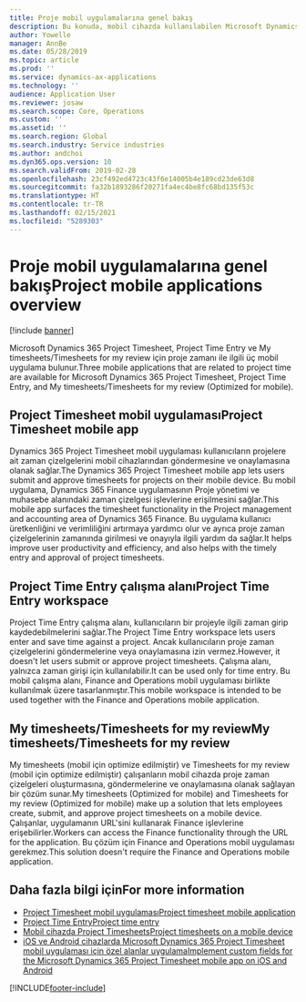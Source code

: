 ```yaml
---
title: Proje mobil uygulamalarına genel bakış
description: Bu konuda, mobil cihazda kullanılabilen Microsoft Dynamics 365 Project Timesheet, Project Time Entry, My timesheets/Timesheets'e yönelik proje zamanı ile ilgili uygulamalar hakkında genel bilgiler verilir.
author: Yowelle
manager: AnnBe
ms.date: 05/28/2019
ms.topic: article
ms.prod: ''
ms.service: dynamics-ax-applications
ms.technology: ''
audience: Application User
ms.reviewer: josaw
ms.search.scope: Core, Operations
ms.custom: ''
ms.assetid: ''
ms.search.region: Global
ms.search.industry: Service industries
ms.author: andchoi
ms.dyn365.ops.version: 10
ms.search.validFrom: 2019-02-28
ms.openlocfilehash: 23cf492ed4723c43f6e14005b4e189cd23de63d8
ms.sourcegitcommit: fa32b1893286f20271fa4ec4be8fc68bd135f53c
ms.translationtype: HT
ms.contentlocale: tr-TR
ms.lasthandoff: 02/15/2021
ms.locfileid: "5289303"
---
```

# <a name="project-mobile-applications-overview"></a><span data-ttu-id="9c31b-103">Proje mobil uygulamalarına genel bakış</span><span class="sxs-lookup"><span data-stu-id="9c31b-103">Project mobile applications overview</span></span>

[!include [banner](../includes/banner.md)]

<span data-ttu-id="9c31b-104">Microsoft Dynamics 365 Project Timesheet, Project Time Entry ve My timesheets/Timesheets for my review için proje zamanı ile ilgili üç mobil uygulama bulunur.</span><span class="sxs-lookup"><span data-stu-id="9c31b-104">Three mobile applications that are related to project time are available for Microsoft Dynamics 365 Project Timesheet, Project Time Entry, and My timesheets/Timesheets for my review (Optimized for mobile).</span></span>

## <a name="project-timesheet-mobile-app"></a><span data-ttu-id="9c31b-105">Project Timesheet mobil uygulaması</span><span class="sxs-lookup"><span data-stu-id="9c31b-105">Project Timesheet mobile app</span></span>

<span data-ttu-id="9c31b-106">Dynamics 365 Project Timesheet mobil uygulaması kullanıcıların projelere ait zaman çizelgelerini mobil cihazlarından göndermesine ve onaylamasına olanak sağlar.</span><span class="sxs-lookup"><span data-stu-id="9c31b-106">The Dynamics 365 Project Timesheet mobile app lets users submit and approve timesheets for projects on their mobile device.</span></span> <span data-ttu-id="9c31b-107">Bu mobil uygulama, Dynamics 365 Finance uygulamasının Proje yönetimi ve muhasebe alanındaki zaman çizelgesi işlevlerine erişilmesini sağlar.</span><span class="sxs-lookup"><span data-stu-id="9c31b-107">This mobile app surfaces the timesheet functionality in the Project management and accounting area of Dynamics 365 Finance.</span></span> <span data-ttu-id="9c31b-108">Bu uygulama kullanıcı üretkenliğini ve verimliliğini artırmaya yardımcı olur ve ayrıca proje zaman çizelgelerinin zamanında girilmesi ve onayıyla ilgili yardım da sağlar.</span><span class="sxs-lookup"><span data-stu-id="9c31b-108">It helps improve user productivity and efficiency, and also helps with the timely entry and approval of project timesheets.</span></span>

## <a name="project-time-entry-workspace"></a><span data-ttu-id="9c31b-109">Project Time Entry çalışma alanı</span><span class="sxs-lookup"><span data-stu-id="9c31b-109">Project Time Entry workspace</span></span>

<span data-ttu-id="9c31b-110">Project Time Entry çalışma alanı, kullanıcıların bir projeyle ilgili zaman girip kaydedebilmelerini sağlar.</span><span class="sxs-lookup"><span data-stu-id="9c31b-110">The Project Time Entry workspace lets users enter and save time against a project.</span></span> <span data-ttu-id="9c31b-111">Ancak kullanıcıların proje zaman çizelgelerini göndermelerine veya onaylamasına izin vermez.</span><span class="sxs-lookup"><span data-stu-id="9c31b-111">However, it doesn't let users submit or approve project timesheets.</span></span> <span data-ttu-id="9c31b-112">Çalışma alanı, yalnızca zaman girişi için kullanılabilir.</span><span class="sxs-lookup"><span data-stu-id="9c31b-112">It can be used only for time entry.</span></span> <span data-ttu-id="9c31b-113">Bu mobil çalışma alanı, Finance and Operations mobil uygulaması birlikte kullanılmak üzere tasarlanmıştır.</span><span class="sxs-lookup"><span data-stu-id="9c31b-113">This mobile workspace is intended to be used together with the Finance and Operations mobile application.</span></span>

## <a name="my-timesheetstimesheets-for-my-review"></a><span data-ttu-id="9c31b-114">My timesheets/Timesheets for my review</span><span class="sxs-lookup"><span data-stu-id="9c31b-114">My timesheets/Timesheets for my review</span></span>

<span data-ttu-id="9c31b-115">My timesheets (mobil için optimize edilmiştir) ve Timesheets for my review (mobil için optimize edilmiştir) çalışanların mobil cihazda proje zaman çizelgeleri oluşturmasına, göndermelerine ve onaylamasına olanak sağlayan bir çözüm sunar.</span><span class="sxs-lookup"><span data-stu-id="9c31b-115">My timesheets (Optimized for mobile) and Timesheets for my review (Optimized for mobile) make up a solution that lets employees create, submit, and approve project timesheets on a mobile device.</span></span> <span data-ttu-id="9c31b-116">Çalışanlar, uygulamanın URL'sini kullanarak Finance işlevlerine erişebilirler.</span><span class="sxs-lookup"><span data-stu-id="9c31b-116">Workers can access the Finance functionality through the URL for the application.</span></span> <span data-ttu-id="9c31b-117">Bu çözüm için Finance and Operations mobil uygulaması gerekmez.</span><span class="sxs-lookup"><span data-stu-id="9c31b-117">This solution doesn't require the Finance and Operations mobile application.</span></span>

## <a name="for-more-information"></a><span data-ttu-id="9c31b-118">Daha fazla bilgi için</span><span class="sxs-lookup"><span data-stu-id="9c31b-118">For more information</span></span>

- [<span data-ttu-id="9c31b-119">Project Timesheet mobil uygulaması</span><span class="sxs-lookup"><span data-stu-id="9c31b-119">Project timesheet mobile application</span></span>](project-timesheet.md)
- [<span data-ttu-id="9c31b-120">Project Time Entry</span><span class="sxs-lookup"><span data-stu-id="9c31b-120">Project time entry</span></span>]( project-time-entry-mobile-workspace.md)
- [<span data-ttu-id="9c31b-121">Mobil cihazda Project Timesheets</span><span class="sxs-lookup"><span data-stu-id="9c31b-121">Project timesheets on a mobile device</span></span>](Mobile-timesheets.md)
- [<span data-ttu-id="9c31b-122">iOS ve Android cihazlarda Microsoft Dynamics 365 Project Timesheet mobil uygulaması için özel alanlar uygulama</span><span class="sxs-lookup"><span data-stu-id="9c31b-122">Implement custom fields for the Microsoft Dynamics 365 Project Timesheet mobile app on iOS and Android</span></span>](custom-fields-mobile.md)


[!INCLUDE[footer-include](../includes/footer-banner.md)]